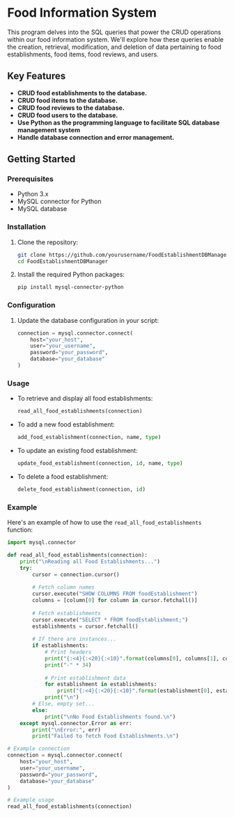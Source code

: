 # Food Information System

This program delves into the SQL queries that power the CRUD operations within our food information system. We'll explore how these queries enable the creation, retrieval, modification, and deletion of data pertaining to food establishments, food items, food reviews, and users.

## Key Features

- **CRUD food establishments to the database.**
- **CRUD food items to the database.**
- **CRUD food reviews to the database.**
- **CRUD food users to the database.**
- **Use Python as the programming language to facilitate SQL database management system**
- **Handle database connection and error management.**

## Getting Started

### Prerequisites

- Python 3.x
- MySQL connector for Python
- MySQL database

### Installation

1. Clone the repository:
    ```bash
    git clone https://github.com/yourusername/FoodEstablishmentDBManager.git
    cd FoodEstablishmentDBManager
    ```

2. Install the required Python packages:
    ```bash
    pip install mysql-connector-python
    ```

### Configuration

1. Update the database configuration in your script:
    ```python
    connection = mysql.connector.connect(
        host="your_host",
        user="your_username",
        password="your_password",
        database="your_database"
    )
    ```

### Usage

- To retrieve and display all food establishments:
    ```python
    read_all_food_establishments(connection)
    ```

- To add a new food establishment:
    ```python
    add_food_establishment(connection, name, type)
    ```

- To update an existing food establishment:
    ```python
    update_food_establishment(connection, id, name, type)
    ```

- To delete a food establishment:
    ```python
    delete_food_establishment(connection, id)
    ```

### Example

Here's an example of how to use the `read_all_food_establishments` function:

```python
import mysql.connector

def read_all_food_establishments(connection):
    print("\nReading all Food Establishments...")
    try:
        cursor = connection.cursor()
        
        # Fetch column names
        cursor.execute("SHOW COLUMNS FROM foodEstablishment")
        columns = [column[0] for column in cursor.fetchall()]
        
        # Fetch establishments
        cursor.execute("SELECT * FROM foodEstablishment;")
        establishments = cursor.fetchall()
        
        # If there are instances...
        if establishments:
            # Print headers
            print("{:<4}{:<20}{:<10}".format(columns[0], columns[1], columns[2]))
            print("-" * 34)
            
            # Print establishment data
            for establishment in establishments:
                print("{:<4}{:<20}{:<10}".format(establishment[0], establishment[1], establishment[2]))
            print("\n")
        # Else, empty set...
        else:
            print("\nNo Food Establishments found.\n")
    except mysql.connector.Error as err:
        print("\nError:", err)
        print("Failed to fetch Food Establishments.\n")

# Example connection
connection = mysql.connector.connect(
    host="your_host",
    user="your_username",
    password="your_password",
    database="your_database"
)

# Example usage
read_all_food_establishments(connection)
